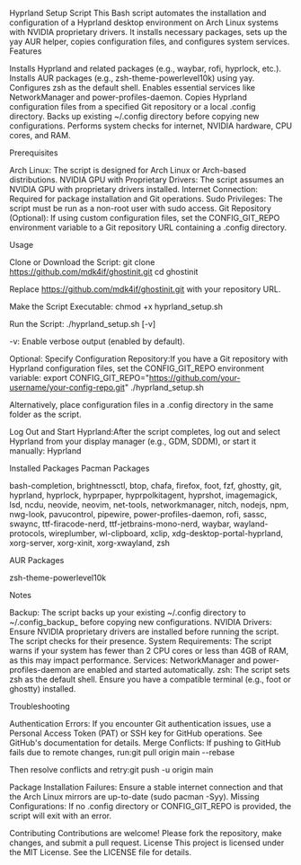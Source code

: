 Hyprland Setup Script
This Bash script automates the installation and configuration of a Hyprland desktop environment on Arch Linux systems with NVIDIA proprietary drivers. It installs necessary packages, sets up the yay AUR helper, copies configuration files, and configures system services.
Features

Installs Hyprland and related packages (e.g., waybar, rofi, hyprlock, etc.).
Installs AUR packages (e.g., zsh-theme-powerlevel10k) using yay.
Configures zsh as the default shell.
Enables essential services like NetworkManager and power-profiles-daemon.
Copies Hyprland configuration files from a specified Git repository or a local .config directory.
Backs up existing ~/.config directory before copying new configurations.
Performs system checks for internet, NVIDIA hardware, CPU cores, and RAM.

Prerequisites

Arch Linux: The script is designed for Arch Linux or Arch-based distributions.
NVIDIA GPU with Proprietary Drivers: The script assumes an NVIDIA GPU with proprietary drivers installed.
Internet Connection: Required for package installation and Git operations.
Sudo Privileges: The script must be run as a non-root user with sudo access.
Git Repository (Optional): If using custom configuration files, set the CONFIG_GIT_REPO environment variable to a Git repository URL containing a .config directory.

Usage

Clone or Download the Script:
git clone https://github.com/mdk4if/ghostinit.git
cd ghostinit

Replace https://github.com/mdk4if/ghostinit.git with your repository URL.

Make the Script Executable:
chmod +x hyprland_setup.sh


Run the Script:
./hyprland_setup.sh [-v]


-v: Enable verbose output (enabled by default).


Optional: Specify Configuration Repository:If you have a Git repository with Hyprland configuration files, set the CONFIG_GIT_REPO environment variable:
export CONFIG_GIT_REPO="https://github.com/your-username/your-config-repo.git"
./hyprland_setup.sh

Alternatively, place configuration files in a .config directory in the same folder as the script.

Log Out and Start Hyprland:After the script completes, log out and select Hyprland from your display manager (e.g., GDM, SDDM), or start it manually:
Hyprland



Installed Packages
Pacman Packages

bash-completion, brightnessctl, btop, chafa, firefox, foot, fzf, ghostty, git, hyprland, hyprlock, hyprpaper, hyprpolkitagent, hyprshot, imagemagick, lsd, ncdu, neovide, neovim, net-tools, networkmanager, nitch, nodejs, npm, nwg-look, pavucontrol, pipewire, power-profiles-daemon, rofi, sassc, swaync, ttf-firacode-nerd, ttf-jetbrains-mono-nerd, waybar, wayland-protocols, wireplumber, wl-clipboard, xclip, xdg-desktop-portal-hyprland, xorg-server, xorg-xinit, xorg-xwayland, zsh

AUR Packages

zsh-theme-powerlevel10k

Notes

Backup: The script backs up your existing ~/.config directory to ~/.config_backup_<timestamp> before copying new configurations.
NVIDIA Drivers: Ensure NVIDIA proprietary drivers are installed before running the script. The script checks for their presence.
System Requirements: The script warns if your system has fewer than 2 CPU cores or less than 4GB of RAM, as this may impact performance.
Services: NetworkManager and power-profiles-daemon are enabled and started automatically.
zsh: The script sets zsh as the default shell. Ensure you have a compatible terminal (e.g., foot or ghostty) installed.

Troubleshooting

Authentication Errors: If you encounter Git authentication issues, use a Personal Access Token (PAT) or SSH key for GitHub operations. See GitHub's documentation for details.
Merge Conflicts: If pushing to GitHub fails due to remote changes, run:git pull origin main --rebase

Then resolve conflicts and retry:git push -u origin main


Package Installation Failures: Ensure a stable internet connection and that the Arch Linux mirrors are up-to-date (sudo pacman -Syy).
Missing Configurations: If no .config directory or CONFIG_GIT_REPO is provided, the script will exit with an error.

Contributing
Contributions are welcome! Please fork the repository, make changes, and submit a pull request.
License
This project is licensed under the MIT License. See the LICENSE file for details.
